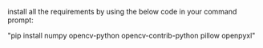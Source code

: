 install all the requirements by using the below code in your command prompt:

"pip install numpy opencv-python opencv-contrib-python pillow openpyxl"
